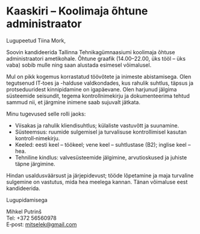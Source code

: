 # Kaaskiri – Koolimaja õhtune administraator

Lugupeetud Tiina Mork,

Soovin kandideerida Tallinna Tehnikagümnaasiumi koolimaja õhtuse administraatori ametikohale. Õhtune graafik (14.00–22.00, üks tööl – üks vaba) sobib mulle ning saan alustada esimesel võimalusel.

Mul on pikk kogemus korrastatud töövõtete ja inimeste abistamisega. Olen tegutsenud IT‑toes ja -halduse valdkondades, kus rahulik suhtlus, täpsus ja protseduuridest kinnipidamine on igapäevane. Olen harjunud jälgima süsteemide seisundit, tegema kontrollnimekirju ja dokumenteerima tehtud sammud nii, et järgmine inimene saab sujuvalt jätkata.

Minu tugevused selle rolli jaoks:

- Viisakas ja rahulik kliendisuhtlus; külaliste vastuvõtt ja suunamine.
- Süsteemsus: ruumide sulgemisel ja turvalisuse kontrollimisel kasutan kontroll‑nimekirju.
- Keeled: eesti keel – töökeel; vene keel – suhtlustase (B2); inglise keel – hea.
- Tehniline kindlus: valvesüsteemide jälgimine, arvutioskused ja juhiste täpne järgimine.

Hindan usaldusväärsust ja järjepidevust; tööde lõpetamine ja maja turvaline sulgemine on vastutus, mida hea meelega kannan. Tänan võimaluse eest kandideerida.

Lugupidamisega

Mihkel Putrinš  
Tel: +372 56560978  
E‑post: [mitselek@gmail.com](mailto:mitselek@gmail.com)
